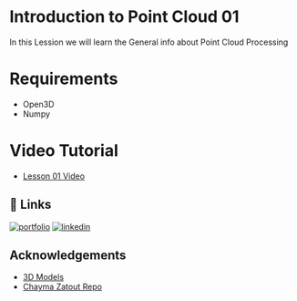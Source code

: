 
# Introduction to Point Cloud 01

In this Lession we will learn the General info about Point Cloud Processing 

# Requirements 
* Open3D
* Numpy

# Video Tutorial
-  [Lesson 01 Video ](https://www.youtube.com/watch?v=CO_oSkTKdt8)



## 🔗 Links
[![portfolio](https://img.shields.io/badge/my_portfolio-000?style=for-the-badge&logo=ko-fi&logoColor=white)](https://abdullahjirjees.com/)
[![linkedin](https://img.shields.io/badge/linkedin-0A66C2?style=for-the-badge&logo=linkedin&logoColor=white)](https://www.linkedin.com/in/abdullah-jirjees/)


## Acknowledgements

 - [3D Models](http://graphics.im.ntu.edu.tw/~robin/courses/cg03/model/)
 - [Chayma Zatout Repo](https://github.com/Chim-SO/pointcloudprocessing#requirements)


